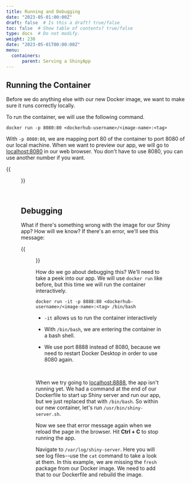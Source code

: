 ```yaml
---
title: Running and Debugging
date: "2023-05-01:00:00Z"
draft: false  # Is this a draft? true/false
toc: false  # Show table of contents? true/false
type: docs  # Do not modify.
weight: 230
date: "2023-05-01T00:00:00Z"
menu:
  containers:
      parent: Serving a ShinyApp
---
```


## Running the Container

Before we do anything else with our new Docker image, we want to make sure it runs correctly locally.

To run the container, we will use the following command.

```
docker run -p 8080:80 <dockerhub-username>/<image-name>:<tag>
```

With `-p 8080:80`, we are mapping port 80 of the container to port 8080 of our local machine. When we want to preview our app, we will go to [localhost:8080](localhost:8080) in our web browser. You don't have to use 8080, you can use another number if you want.

{{<figure src="/notes/containers/img/chickweight.png">}}

<br>

## Debugging

What if there's something wrong with the image for our Shiny app? How will we know? If there's an error, we'll see this message: 

{{<figure src="/notes/containers/img/error.png">}}

How do we go about debugging this? We'll need to take a peek into our app. We will use `docker run` like before, but this time we will run the container interactively.

```
docker run -it -p 8888:80 <dockerhub-username>/<image-name>:<tag> /bin/bash
```

- `-it` allows us to run the container interactively

- With `/bin/bash`, we are entering the container in a bash shell.

- We use port 8888 instead of 8080, because we need to restart Docker Desktop in order to use 8080 again.

<br>

When we try going to [localhost:8888](localhost:8888), the app isn't running yet. We had a command at the end of our Dockerfile to start up Shiny server and run our app, but we just replaced that with `/bin/bash`. So within our new container, let's run `/usr/bin/shiny-server.sh`.

Now we see that error message again when we reload the page in the browser. Hit **Ctrl + C** to stop running the app.

Navigate to `/var/log/shiny-server`. Here you will see log files--use the `cat` command to take a look at them. In this example, we are missing the `fresh` package from our Docker image. We need to add that to our Dockerfile and rebuild the image.
